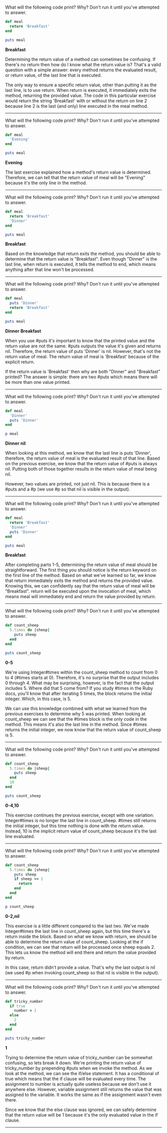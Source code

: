What will the following code print? Why? Don't run it until you've attempted to answer.

```ruby
def meal
  return 'Breakfast'
end

puts meal
```
**Breakfast**

Determining the return value of a method can sometimes be confusing. If there's no return then how do I know what the return value is? That's a valid question with a simple answer: every method returns the evaluated result, or return value, of the last line that is executed.

The only way to ensure a specific return value, other than putting it as the last line, is to use return. When return is executed, it immediately exits the method, returning the provided value. The code in this particular exercise would return the string 'Breakfast' with or without the return on line 2 because line 2 is the last (and only) line executed in the meal method.

---
What will the following code print? Why? Don't run it until you've attempted to answer.

```ruby
def meal
  'Evening'
end

puts meal
```
**Evening**

The last exercise explained how a method's return value is determined. Therefore, we can tell that the return value of meal will be "Evening" because it's the only line in the method.

---
What will the following code print? Why? Don't run it until you've attempted to answer.

```ruby
def meal
  return 'Breakfast'
  'Dinner'
end

puts meal
```
**Breakfast**

Based on the knowledge that return exits the method, you should be able to determine that the return value is "Breakfast". Even though "Dinner" is the last line, when return is executed, it tells the method to end, which means anything after that line won't be processed.

---
What will the following code print? Why? Don't run it until you've attempted to answer.

```ruby
def meal
  puts 'Dinner'
  return 'Breakfast'
end

puts meal
```
**Dinner**
**Breakfast**

When you use #puts it's important to know that the printed value and the return value are not the same. #puts outputs the value it's given and returns nil. Therefore, the return value of puts 'Dinner' is nil. However, that's not the return value of meal. The return value of meal is 'Breakfast' because of the explicit return.

If the return value is 'Breakfast' then why are both "Dinner" and "Breakfast" printed? The answer is simple: there are two #puts which means there will be more than one value printed.

---
What will the following code print? Why? Don't run it until you've attempted to answer.

```ruby
def meal
  'Dinner'
  puts 'Dinner'
end

p meal
```
**Dinner**
**nil**

When looking at this method, we know that the last line is puts 'Dinner', therefore, the return value of meal is the evaluated result of that line. Based on the previous exercise, we know that the return value of #puts is always nil. Putting both of those together results in the return value of meal being nil.

However, two values are printed, not just nil. This is because there is a #puts and a #p (we use #p so that nil is visible in the output).

---
What will the following code print? Why? Don't run it until you've attempted to answer.

```ruby
def meal
  return 'Breakfast'
  'Dinner'
  puts 'Dinner'
end

puts meal
```
**Breakfast**

After completing parts 1-5, determining the return value of meal should be straightforward. The first thing you should notice is the return keyword on the first line of the method. Based on what we've learned so far, we know that return immediately exits the method and returns the provided value. Knowing this, we can confidently say that the return value of meal will be "Breakfast". return will be executed upon the invocation of meal, which means meal will immediately end and return the value provided by return.

---
What will the following code print? Why? Don't run it until you've attempted to answer.

```ruby
def count_sheep
  5.times do |sheep|
    puts sheep
  end
end

puts count_sheep
```
**0-5**

We're using Integer#times within the count_sheep method to count from 0 to 4 (#times starts at 0). Therefore, it's no surprise that the output includes 0 through 4. What may be surprising, however, is the fact that the output includes 5. Where did that 5 come from? If you study #times in the Ruby docs, you'll know that after iterating 5 times, the block returns the initial integer. Which, in this case, is 5.

We can use this knowledge combined with what we learned from the previous exercises to determine why 5 was printed. When looking at count_sheep we can see that the #times block is the only code in the method. This means it's also the last line in the method. Since #times returns the initial integer, we now know that the return value of count_sheep is 5.

---
What will the following code print? Why? Don't run it until you've attempted to answer.

```ruby
def count_sheep
  5.times do |sheep|
    puts sheep
  end
  10
end

puts count_sheep
```
**0-4,10**

This exercise continues the previous exercise, except with one variation: Integer#times is no longer the last line in count_sheep. #times still returns the initial integer, but this time nothing is done with the return value. Instead, 10 is the implicit return value of count_sheep because it's the last line evaluated.

---
What will the following code print? Why? Don't run it until you've attempted to answer.

```ruby
def count_sheep
  5.times do |sheep|
    puts sheep
    if sheep >= 2
      return
    end
  end
end

p count_sheep
```
**0-2,nil**

This exercise is a little different compared to the last two. We've made Integer#times the last line in count_sheep again, but this time there's a return inside the block. Based on what we know with return, we should be able to determine the return value of count_sheep. Looking at the if condition, we can see that return will be processed once sheep equals 2. This lets us know the method will end there and return the value provided by return.

In this case, return didn't provide a value. That's why the last output is nil (we used #p when invoking count_sheep so that nil is visible in the output).

---
What will the following code print? Why? Don't run it until you've attempted to answer.

```ruby
def tricky_number
  if true
    number = 1
  else
    2
  end
end

puts tricky_number
```
**1**

Trying to determine the return value of tricky_number can be somewhat confusing, so lets break it down. We're printing the return value of tricky_number by prepending #puts when we invoke the method. As we look at the method, we can see the if/else statement. It has a conditional of true which means that the if clause will be evaluated every time. The assignment to number is actually quite useless because we don't use it anywhere else. However, variable assignment still returns the value that was assigned to the variable. It works the same as if the assignment wasn't even there.

Since we know that the else clause was ignored, we can safely determine that the return value will be 1 because it's the only evaluated value in the if clause.

---


